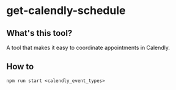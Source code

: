# get-calendly-schedule

## What's this tool?

A tool that makes it easy to coordinate appointments in Calendly.

## How to

```
npm run start <calendly_event_types>
```